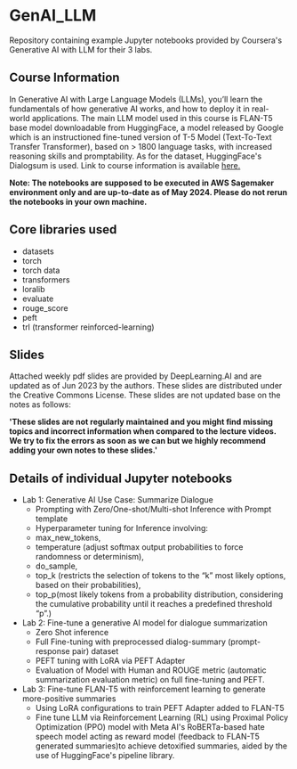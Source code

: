 # GenAI_LLM
Repository containing example Jupyter notebooks provided by Coursera's Generative AI with LLM for their 3 labs. 

## Course Information
In Generative AI with Large Language Models (LLMs), you’ll learn the fundamentals of how generative AI works, and how to deploy it in real-world applications. The main LLM model used in this course is FLAN-T5 base model downloadable from HuggingFace, a model released by Google which is an instructioned fine-tuned version of T-5 Model (Text-To-Text Transfer Transformer), based on > 1800 language tasks, with increased reasoning skills and promptability. As for the dataset, HuggingFace's Dialogsum is used.
Link to course information is available [here.](https://www.coursera.org/learn/generative-ai-with-llms/home/info)


**Note: The notebooks are supposed to be executed in AWS Sagemaker environment only and are up-to-date as of May 2024. Please do not rerun the notebooks in your own machine.**

## Core libraries used
- datasets
- torch
- torch data
- transformers
- loralib
- evaluate
- rouge_score
- peft
- trl (transformer reinforced-learning)

## Slides
Attached weekly pdf slides are provided by DeepLearning.AI and are updated as of Jun 2023 by the authors. These slides are distributed under the Creative Commons License. These slides are not updated base on the notes as follows:

**'These slides are not regularly maintained and you might find missing topics and incorrect information when compared to the lecture videos. We try to fix the errors as soon as we can but we highly recommend adding your own notes to these slides.'**


## Details of individual Jupyter notebooks
- Lab 1: Generative AI Use Case: Summarize Dialogue
  -  Prompting with Zero/One-shot/Multi-shot Inference with Prompt template
  -  Hyperparameter tuning for Inference involving:
    -   max_new_tokens,
    -   temperature (adjust softmax output probabilities to force randomness or determinism),
    -   do_sample,
    -   top_k (restricts the selection of tokens to the “k” most likely options, based on their probabilities),
    -   top_p(most likely tokens from a probability distribution, considering the cumulative probability until it reaches a predefined threshold “p”.)
- Lab 2: Fine-tune a generative AI model for dialogue summarization
  - Zero Shot inference
  - Full Fine-tuning with preprocessed dialog-summary (prompt-response pair) dataset
  - PEFT tuning with LoRA via PEFT Adapter
  - Evaluation of Model with Human and ROUGE metric (automatic summarization evaluation metric) on full fine-tuning and PEFT.
- Lab 3: Fine-tune FLAN-T5 with reinforcement learning to generate more-positive summaries
  - Using LoRA configurations to train PEFT Adapter added to FLAN-T5
  - Fine tune LLM via Reinforcement Learning (RL) using Proximal Policy Optimization (PPO) model with Meta AI's RoBERTa-based hate speech model acting as reward model (feedback to FLAN-T5 generated summaries)to achieve detoxified summaries, aided by the use of HuggingFace's pipeline library.
